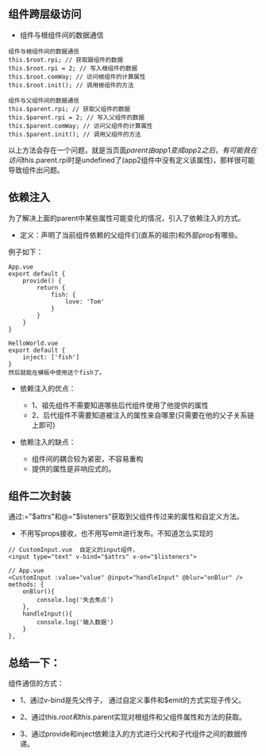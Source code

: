 
## 组件跨层级访问
- 组件与根组件间的数据通信
```
组件与根组件间的数据通信
this.$root.rpi; // 获取跟组件的数据
this.$root.rpi = 2; // 写入根组件的数据
this.$root.comWay; // 访问根组件的计算属性
this.$root.init(); // 调用根组件的方法

组件与父组件间的数据通信
this.$parent.rpi; // 获取父组件的数据
this.$parent.rpi = 2; // 写入父组件的数据
this.$parent.comWay; // 访问父组件的计算属性
this.$parent.init(); // 调用父组件的方法
```

以上方法会存在一个问题，就是当页面$parent由app1变成app2之后，有可能我在访问this.$parent.rpi时是undefined了(app2组件中没有定义该属性)，那样很可能导致组件出问题。

## 依赖注入
为了解决上面的parent中某些属性可能变化的情况，引入了依赖注入的方式。

- 定义：声明了当前组件依赖的父组件们(直系的祖宗)和外部prop有哪些。

例子如下：
```
App.vue
export default {
    provide() {
        return {
            fish: {
                love: 'Tom'
            }
        }
    }
}

HelloWorld.vue
export default {
    inject: ['fish']
}
然后就能在模板中使用这个fish了。
```

- 依赖注入的优点：
    - 1、祖先组件不需要知道哪些后代组件使用了他提供的属性
    - 2、后代组件不需要知道被注入的属性来自哪里(只需要在他的父子关系链上即可)

- 依赖注入的缺点：
    - 组件间的耦合较为紧密，不容易重构
    - 提供的属性是非响应式的。


## 组件二次封装
通过:="$attrs"和@="$listeners"获取到父组件传过来的属性和自定义方法。

- 不用写props接收，也不用写emit进行发布。不知道怎么实现的
```
// CustomInput.vue  自定义的input组件，
<input type="text" v-bind="$attrs" v-on="$listeners">

// App.vue
<CustomInput :value="value" @input="handleInput" @blur="onBlur" /> 
methods: {
    onBlur(){
        console.log('失去焦点')
    },
    handleInput(){
        console.log('输入数据')
    }
},
```


## 总结一下：
组件通信的方式：
- 1、通过v-bind是先父传子，
通过自定义事件和$emit的方式实现子传父。

- 2、通过this.$root和this.$parent实现对根组件和父组件属性和方法的获取。

- 3、通过provide和inject依赖注入的方式进行父代和子代组件之间的数据传递。
